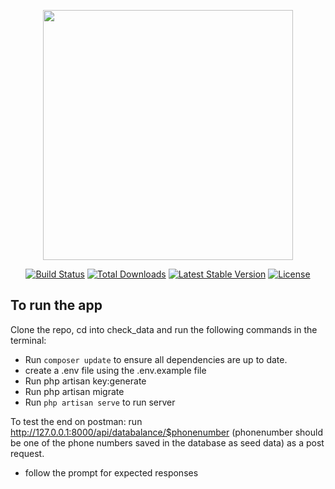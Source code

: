 <p align="center"><img src="https://res.cloudinary.com/dtfbvvkyp/image/upload/v1566331377/laravel-logolockup-cmyk-red.svg" width="400"></p>

<p align="center">
<a href="https://travis-ci.org/laravel/framework"><img src="https://travis-ci.org/laravel/framework.svg" alt="Build Status"></a>
<a href="https://packagist.org/packages/laravel/framework"><img src="https://poser.pugx.org/laravel/framework/d/total.svg" alt="Total Downloads"></a>
<a href="https://packagist.org/packages/laravel/framework"><img src="https://poser.pugx.org/laravel/framework/v/stable.svg" alt="Latest Stable Version"></a>
<a href="https://packagist.org/packages/laravel/framework"><img src="https://poser.pugx.org/laravel/framework/license.svg" alt="License"></a>
</p>

## To run the app

Clone the repo, cd into check_data and run the following commands in the terminal:

- Run `composer update` to ensure all dependencies are up to date.
- create a .env file using the .env.example file
- Run php artisan key:generate
- Run php artisan migrate
- Run `php artisan serve` to run server

To test the end on postman:
run http://127.0.0.1:8000/api/databalance/$phonenumber (phonenumber should be one of the phone numbers saved in the database as seed data) as a post request.

- follow the prompt for expected responses 
